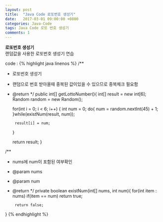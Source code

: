 ```yaml
---
layout: post
title:  "Java Code 로또번호 생성기"
date:   2017-03-01 09:00:00 +0800
categories: Java-Code
tags: Java Code 로또 번호 생성기
comments: 1
---
```

**로또번호 생성기**  
랜덤값을 사용한 로또번호 생성기 연습

code :
{% highlight java linenos %}
/**
 * 로또번호 생성기
 * 랜덤으로 번호 받아올때 중복된 값이있을 수 있으므로 중복체크 필요함
 * @return
 */
public int[] getLottoNumber(){
	int[] result = new int[6];
	Random random = new Random();

	for(int i = 0; i < 6; i++) {
		int num = 0;
		do{
			num = random.nextInt(45) + 1;
		}while(existNum(result, num));

		result[i] = num;
	}

	return result;
}

/**
 * nums에 num이 포함된 여부확인
 * @param nums
 * @param num
 * @return
 */
 private boolean existNum(int[] nums, int num){
 		for(int item : nums) if(item == num) return true;

 		return false;
}
{% endhighlight %}